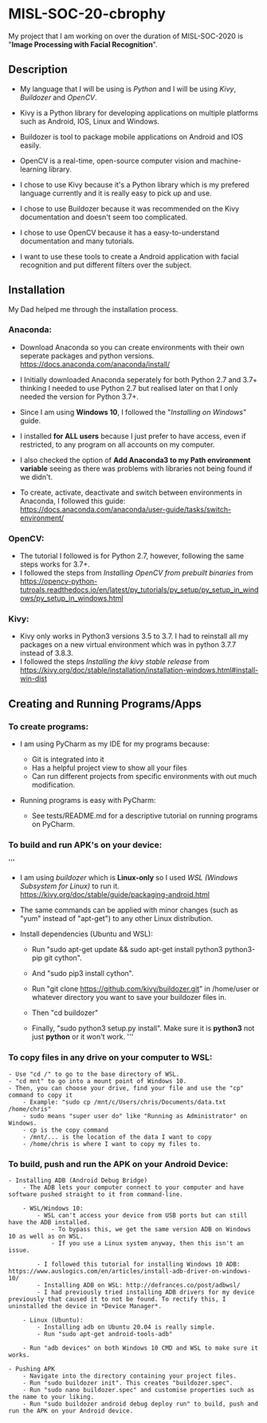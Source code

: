 # MISL-SOC-20-cbrophy

My project that I am working on over the duration of MISL-SOC-2020 is "**Image Processing with Facial Recognition**".

## Description

- My language that I will be using is *Python* and I will be using *Kivy*, *Buildozer* and *OpenCV*.

- Kivy is a Python library for developing applications on multiple platforms such as Android, IOS, Linux and Windows. 
- Buildozer is tool to package mobile applications on Android and IOS easily. 
- OpenCV is a real-time, open-source computer vision and machine-learning library.

- I chose to use Kivy because it's a Python library which is my prefered language currently and it is really easy to pick up and use.
- I chose to use Buildozer because it was recommended on the Kivy documentation and doesn't seem too complicated.
- I chose to use OpenCV because it has a easy-to-understand documentation and many tutorials.

- I want to use these tools to create a Android application with facial recognition and put different filters over the subject.

## Installation

My Dad helped me through the installation process.

### Anaconda:
- Download Anaconda so you can create environments with their own seperate packages and python versions. https://docs.anaconda.com/anaconda/install/
- I Initially downloaded Anaconda seperately for both Python 2.7 and 3.7+ thinking I needed to use Python 2.7 but realised later on that I only needed the version for Python 3.7+.

- Since I am using **Windows 10**, I followed the "*Installing on Windows*" guide.
- I installed **for ALL users** because I just prefer to have access, even if restricted, to any program on all accounts on my computer. 
- I also checked the option of **Add Anaconda3 to my Path environment variable** seeing as there was problems with libraries not being found if we didn't. 

- To create, activate, deactivate and switch between environments in Anaconda, I followed this guide: https://docs.anaconda.com/anaconda/user-guide/tasks/switch-environment/

### OpenCV:
- The tutorial I followed is for Python 2.7, however, following the same steps works for 3.7+.
- I followed the steps from *Installing OpenCV from prebuilt binaries* from https://opencv-python-tutroals.readthedocs.io/en/latest/py_tutorials/py_setup/py_setup_in_windows/py_setup_in_windows.html

### Kivy:
- Kivy only works in Python3 versions 3.5 to 3.7. I had to reinstall all my packages on a new virtual environment which was in python 3.7.7 instead of 3.8.3.
- I followed the steps *Installing the kivy stable release* from https://kivy.org/doc/stable/installation/installation-windows.html#install-win-dist

## Creating and Running Programs/Apps

### To create programs:
- I am using PyCharm as my IDE for my programs because: 
	- Git is integrated into it 
	- Has a helpful project view to show all your files
	- Can run different projects from specific environments with out much modification.
	
- Running programs is easy with PyCharm:
	- See tests/README.md for a descriptive tutorial on running programs on PyCharm.

### To build and run APK's on your device:
'''
- I am using *buildozer* which is **Linux-only** so I used *WSL (Windows Subsystem for Linux)* to run it. https://kivy.org/doc/stable/guide/packaging-android.html
- The same commands can be applied with minor changes (such as "yum" instead of "apt-get") to any other Linux distribution.

- Install dependencies (Ubuntu and WSL): 
	- Run "sudo apt-get update && sudo apt-get install python3 python3-pip git cython".
	- And "sudo pip3 install cython".
	
	- Run "git clone https://github.com/kivy/buildozer.git" in /home/user or whatever directory you want to save your buildozer files in.
	- Then "cd buildozer"
	- Finally, "sudo python3 setup.py install". Make sure it is **python3** not just **python** or it won't work.
'''
### To copy files in any drive on your computer to WSL:
	- Use "cd /" to go to the base directory of WSL.
	- "cd mnt" to go into a mount point of Windows 10.
	- Then, you can choose your drive, find your file and use the "cp" command to copy it
		- Example: "sudo cp /mnt/c/Users/chris/Documents/data.txt /home/chris"
		- sudo means "super user do" like "Running as Administrator" on Windows.
		- cp is the copy command
		- /mnt/... is the location of the data I want to copy
		- /home/chris is where I want to copy my files to.
		
### To build, push and run the APK on your Android Device:
	- Installing ADB (Android Debug Bridge)
		- The ADB lets your computer connect to your computer and have software pushed straight to it from command-line.
		
		- WSL/Windows 10:
			- WSL can't access your device from USB ports but can still have the ADB installed.
				- To bypass this, we get the same version ADB on Windows 10 as well as on WSL.
				- If you use a Linux system anyway, then this isn't an issue.
			
			- I followed this tutorial for installing Windows 10 ADB:  https://www.auslogics.com/en/articles/install-adb-driver-on-windows-10/
			- Installing ADB on WSL: http://defrances.co/post/adbwsl/
			- I had previously tried installing ADB drivers for my device previously that caused it to not be found. To rectify this, I uninstalled the device in *Device Manager*.
		
		- Linux (Ubuntu):
			- Installing adb on Ubuntu 20.04 is really simple.
			- Run "sudo apt-get android-tools-adb"
		
		- Run "adb devices" on both Windows 10 CMD and WSL to make sure it works.
	
	- Pushing APK
		- Navigate into the directory containing your project files.
		- Run "sudo buildozer init". This creates "buildozer.spec".
		- Run "sudo nano buildozer.spec" and customise properties such as the name to your liking.
		- Run "sudo buildozer android debug deploy run" to build, push and run the APK on your Android device.
		
